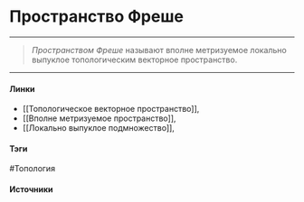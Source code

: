 # Пространство Фреше
***
>*Пространством Фреше* называют вполне метризуемое локально выпуклое топологическим векторное пространство.

***
#### Линки
- [[Топологическое векторное пространство]],
- [[Вполне метризуемое пространство]],
- [[Локально выпуклое подмножество]],
#### Тэги
 #Топология 
#### Источники
